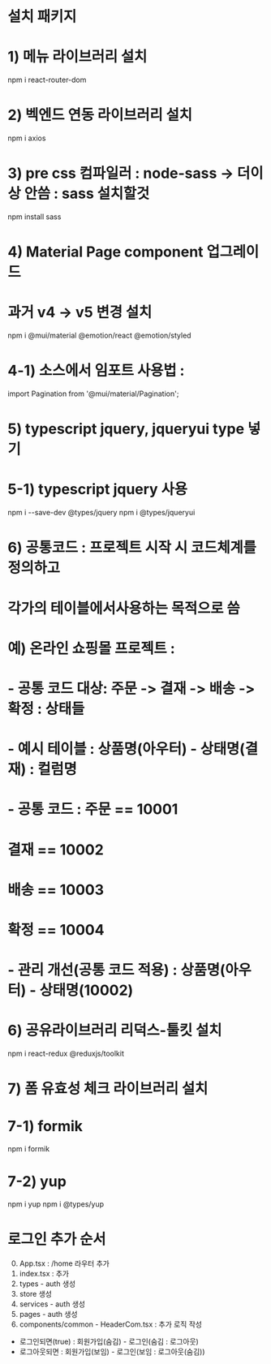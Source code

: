 # 설치 패키지 
# 1) 메뉴 라이브러리 설치
npm i react-router-dom

# 2) 벡엔드 연동 라이브러리 설치
npm i axios

# 3) pre css 컴파일러 : node-sass -> 더이상 안씀 : sass 설치할것
<!-- npm i node-sass -->
npm install sass
# 4) Material Page component 업그레이드 
# 과거 v4 -> v5 변경 설치
npm i @mui/material @emotion/react @emotion/styled

# 4-1) 소스에서 임포트 사용법 : <Pagination />
import Pagination from '@mui/material/Pagination';

# 5) typescript jquery, jqueryui type 넣기
# 5-1) typescript jquery 사용
npm i --save-dev @types/jquery
npm i @types/jqueryui

# 6) 공통코드 : 프로젝트 시작 시 코드체계를 정의하고
# 각가의 테이블에서사용하는 목적으로 씀
# 예) 온라인 쇼핑몰 프로젝트 :
# - 공통 코드 대상: 주문 -> 결재 -> 배송 -> 확정 : 상태들
# - 예시 테이블 : 상품명(아우터) - 상태명(결재) : 컬럼명
# - 공통 코드 : 주문 == 10001
#               결재 == 10002
#               배송 == 10003
#               확정 == 10004
# - 관리 개선(공통 코드 적용) : 상품명(아우터) - 상태명(10002)

# 6) 공유라이브러리 리덕스-툴킷 설치
npm i react-redux @reduxjs/toolkit

# 7) 폼 유효성 체크 라이브러리 설치
# 7-1) formik
npm i formik

# 7-2) yup
npm i yup
npm i @types/yup

# 로그인 추가 순서
0) App.tsx : /home 라우터  추가
0) index.tsx : <Provider store={store}></Provider> 추가
1) types - auth 생성
2) store 생성
3) services - auth 생성
4) pages - auth 생성
5) components/common - HeaderCom.tsx : 추가 로직 작성
- 로그인되면(true) : 회원가입(숨김) - 로그인(숨김 : 로그아웃)
- 로그아웃되면     : 회원가입(보임) - 로그인(보임 : 로그아웃(숨김))